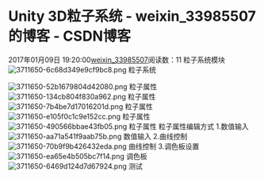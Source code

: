 # Unity 3D粒子系统 - weixin_33985507的博客 - CSDN博客
2017年01月09日 19:20:00[weixin_33985507](https://me.csdn.net/weixin_33985507)阅读数：11
粒子系统模块
![3711650-6c68d349e9cf9bc8.png](https://upload-images.jianshu.io/upload_images/3711650-6c68d349e9cf9bc8.png)
粒子系统

![3711650-52b1679804d42080.png](https://upload-images.jianshu.io/upload_images/3711650-52b1679804d42080.png)
粒子属性
![3711650-134cb804f830a962.png](https://upload-images.jianshu.io/upload_images/3711650-134cb804f830a962.png)
粒子属性
![3711650-7b4be7d17016201d.png](https://upload-images.jianshu.io/upload_images/3711650-7b4be7d17016201d.png)
粒子属性
![3711650-e105f0c1c9e152cc.png](https://upload-images.jianshu.io/upload_images/3711650-e105f0c1c9e152cc.png)
粒子属性
![3711650-490566bbae43fb05.png](https://upload-images.jianshu.io/upload_images/3711650-490566bbae43fb05.png)
粒子属性
粒子属性编辑方式
1.数值输入
![3711650-aa71a541f9aab75b.png](https://upload-images.jianshu.io/upload_images/3711650-aa71a541f9aab75b.png)
数值输入
2.曲线控制
![3711650-70b9f9b426432eda.png](https://upload-images.jianshu.io/upload_images/3711650-70b9f9b426432eda.png)
曲线控制
3.调色板设置
![3711650-ea65e4b505bc7f14.png](https://upload-images.jianshu.io/upload_images/3711650-ea65e4b505bc7f14.png)
调色板
![3711650-6469d124d7d67924.png](https://upload-images.jianshu.io/upload_images/3711650-6469d124d7d67924.png)
测试
